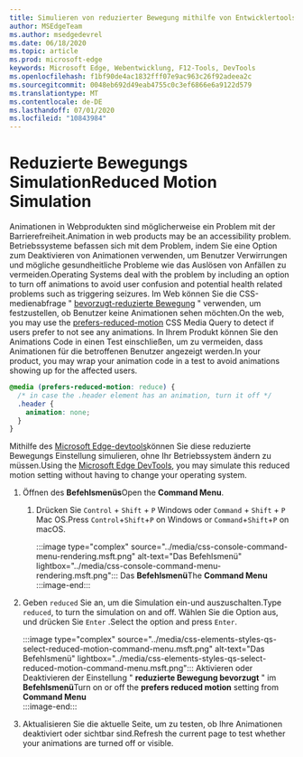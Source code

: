 ```yaml
---
title: Simulieren von reduzierter Bewegung mithilfe von Entwicklertools (CSS bevorzugt reduzierte Bewegung)
author: MSEdgeTeam
ms.author: msedgedevrel
ms.date: 06/18/2020
ms.topic: article
ms.prod: microsoft-edge
keywords: Microsoft Edge, Webentwicklung, F12-Tools, DevTools
ms.openlocfilehash: f1bf90de4ac1832fff07e9ac963c26f92adeea2c
ms.sourcegitcommit: 0048eb692d49eab4755c0c3ef6866e6a9122d579
ms.translationtype: MT
ms.contentlocale: de-DE
ms.lasthandoff: 07/01/2020
ms.locfileid: "10843984"
---
```

# <span data-ttu-id="c0f76-103">Reduzierte Bewegungs Simulation</span><span class="sxs-lookup"><span data-stu-id="c0f76-103">Reduced Motion Simulation</span></span>  

<span data-ttu-id="c0f76-104">Animationen in Webprodukten sind möglicherweise ein Problem mit der Barrierefreiheit.</span><span class="sxs-lookup"><span data-stu-id="c0f76-104">Animation in web products may be an accessibility problem.</span></span>  <span data-ttu-id="c0f76-105">Betriebssysteme befassen sich mit dem Problem, indem Sie eine Option zum Deaktivieren von Animationen verwenden, um Benutzer Verwirrungen und mögliche gesundheitliche Probleme wie das Auslösen von Anfällen zu vermeiden.</span><span class="sxs-lookup"><span data-stu-id="c0f76-105">Operating Systems deal with the problem by including an option to turn off animations to avoid user confusion and potential health related problems such as triggering seizures.</span></span>  <span data-ttu-id="c0f76-106">Im Web können Sie die CSS-medienabfrage " [bevorzugt-reduzierte Bewegung][MDNPrefersReducedMotion] " verwenden, um festzustellen, ob Benutzer keine Animationen sehen möchten.</span><span class="sxs-lookup"><span data-stu-id="c0f76-106">On the web, you may use the [prefers-reduced-motion][MDNPrefersReducedMotion] CSS Media Query to detect if users prefer to not see any animations.</span></span>  <span data-ttu-id="c0f76-107">In Ihrem Produkt können Sie den Animations Code in einen Test einschließen, um zu vermeiden, dass Animationen für die betroffenen Benutzer angezeigt werden.</span><span class="sxs-lookup"><span data-stu-id="c0f76-107">In your product, you may wrap your animation code in a test to avoid animations showing up for the affected users.</span></span>  

```css
@media (prefers-reduced-motion: reduce) {
  /* in case the .header element has an animation, turn it off */
  .header {
    animation: none;
  }
}
```  

<span data-ttu-id="c0f76-108">Mithilfe des [Microsoft Edge-devtools][DevtoolsGuideChromiumMain]können Sie diese reduzierte Bewegungs Einstellung simulieren, ohne Ihr Betriebssystem ändern zu müssen.</span><span class="sxs-lookup"><span data-stu-id="c0f76-108">Using the [Microsoft Edge DevTools][DevtoolsGuideChromiumMain], you may simulate this reduced motion setting without having to change your operating system.</span></span>  

1.  <span data-ttu-id="c0f76-109">Öffnen des **Befehlsmenüs**</span><span class="sxs-lookup"><span data-stu-id="c0f76-109">Open the **Command Menu**.</span></span>  
    1.  <span data-ttu-id="c0f76-110">Drücken Sie `Control` + `Shift` + `P` Windows oder `Command` + `Shift` + `P` Mac OS.</span><span class="sxs-lookup"><span data-stu-id="c0f76-110">Press `Control`+`Shift`+`P`  on Windows or `Command`+`Shift`+`P` on macOS.</span></span>  
        
        :::image type="complex" source="../media/css-console-command-menu-rendering.msft.png" alt-text="Das Befehlsmenü" lightbox="../media/css-console-command-menu-rendering.msft.png":::
           <span data-ttu-id="c0f76-112">Das **Befehlsmenü**</span><span class="sxs-lookup"><span data-stu-id="c0f76-112">The **Command Menu**</span></span>  
        :::image-end:::   
        
1.  <span data-ttu-id="c0f76-113">Geben `reduced` Sie an, um die Simulation ein-und auszuschalten.</span><span class="sxs-lookup"><span data-stu-id="c0f76-113">Type `reduced`, to turn the simulation on and off.</span></span>  <span data-ttu-id="c0f76-114">Wählen Sie die Option aus, und drücken Sie `Enter` .</span><span class="sxs-lookup"><span data-stu-id="c0f76-114">Select the option and press `Enter`.</span></span>  
    
    :::image type="complex" source="../media/css-elements-styles-qs-select-reduced-motion-command-menu.msft.png" alt-text="Das Befehlsmenü" lightbox="../media/css-elements-styles-qs-select-reduced-motion-command-menu.msft.png":::
       <span data-ttu-id="c0f76-116">Aktivieren oder Deaktivieren der Einstellung " **reduzierte Bewegung bevorzugt** " im **Befehlsmenü**</span><span class="sxs-lookup"><span data-stu-id="c0f76-116">Turn on or off the **prefers reduced motion** setting from **Command Menu**</span></span>  
    :::image-end:::  
    
1.  <span data-ttu-id="c0f76-117">Aktualisieren Sie die aktuelle Seite, um zu testen, ob Ihre Animationen deaktiviert oder sichtbar sind.</span><span class="sxs-lookup"><span data-stu-id="c0f76-117">Refresh the current page to test whether your animations are turned off or visible.</span></span>  
    
<!-- image links -->  

[ImageCommandMenu]: /microsoft-edge/devtools-guide-chromium/media/css-console-command-menu-rendering.msft.png "Abbildung 1: das Befehlsmenü"  
[ImageToggleReducedMotionFromCommandMenu]: /microsoft-edge/devtools-guide-chromium/media/css-elements-styles-qs-select-reduced-motion-command-menu.msft.png "Abbildung 2: Umschalten der reduzierten Bewegung von der befehlspalette"

<!-- links -->  

[DevtoolsGuideChromiumMain]: ../../devtools-guide-chromium.md "Microsoft Edge (Chrom)-Entwickler Tools Microsoft | Microsoft docs"  

[MDNPrefersReducedMotion]: https://developer.mozilla.org/en-US/docs/Web/CSS/@media/prefers-reduced-motion "bevorzugt-reduzierte-Motion | MDN"  
